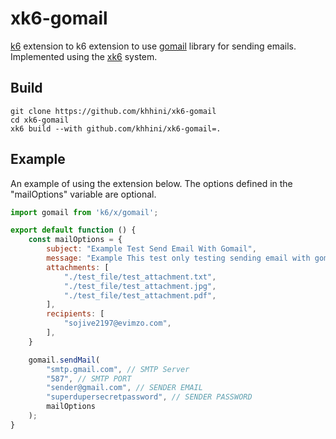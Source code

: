 # xk6-gomail
[k6](https://github.com/grafana/k6) extension to k6 extension to use [gomail](https://pkg.go.dev/gopkg.in/gomail.v2#section-readme) library for sending emails. Implemented using the [xk6](https://github.com/grafana/xk6) system.

## Build

```shell
git clone https://github.com/khhini/xk6-gomail
cd xk6-gomail
xk6 build --with github.com/khhini/xk6-gomail=.
```

## Example
An example of using the extension below. The options defined in the "mailOptions" variable are optional.

```javascript
import gomail from 'k6/x/gomail';

export default function () {
    const mailOptions = { 
        subject: "Example Test Send Email With Gomail",
        message: "Example This test only testing sending email with gomail",
        attachments: [
			"./test_file/test_attachment.txt",
			"./test_file/test_attachment.jpg",
			"./test_file/test_attachment.pdf",
        ],
		recipients: [
			"sojive2197@evimzo.com",
        ],
    }

    gomail.sendMail(
        "smtp.gmail.com", // SMTP Server
		"587", // SMTP PORT
        "sender@gmail.com", // SENDER EMAIL
        "superdupersecretpassword", // SENDER PASSWORD
        mailOptions
    );
}
```